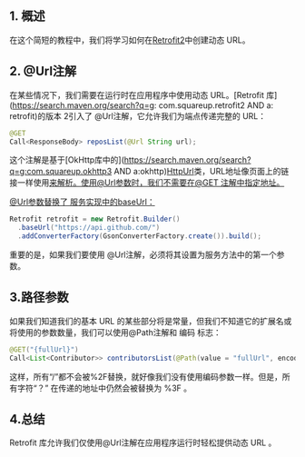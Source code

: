 ## 1. 概述

在这个简短的教程中，我们将学习如何在[Retrofit2](https://www.baeldung.com/retrofit)中创建动态 URL。

## 2. @Url注解

在某些情况下，我们需要在运行时在应用程序中使用动态 URL。[Retrofit 库](https://search.maven.org/search?q=g: com.squareup.retrofit2 AND a: retrofit)的版本 2引入了 @Url注解，它允许我们为端点传递完整的 URL：

```java
@GET
Call<ResponseBody> reposList(@Url String url);
```

这个注解是基于[OkHttp库中的](https://search.maven.org/search?q=g:com.squareup.okhttp3 AND a:okhttp)[HttpUrl](https://square.github.io/okhttp/4.x/okhttp/okhttp3/-http-url/)类，URL地址像页面上的链接一样使用<a href= “” >来解析。使用@Url参数时，我们不需要在@GET 注解中指定地址。

@Url参数替换了 服务实现中的baseUrl：

```java
Retrofit retrofit = new Retrofit.Builder()
  .baseUrl("https://api.github.com/")
  .addConverterFactory(GsonConverterFactory.create()).build();
```

重要的是，如果我们要使用 @Url注解，必须将其设置为服务方法中的第一个参数。

## 3.路径参数

如果我们知道我们的基本 URL 的某些部分将是常量，但我们不知道它的扩展名或将使用的参数数量，我们可以使用@Path注解和 编码 标志：

```java
@GET("{fullUrl}")
Call<List<Contributor>> contributorsList(@Path(value = "fullUrl", encoded = true) String fullUrl);
```

这样，所有“/”都不会被%2F替换，就好像我们没有使用编码参数一样。但是，所有字符“？” 在传递的地址中仍然会被替换为 %3F 。

## 4.总结

Retrofit 库允许我们仅使用@Url注解在应用程序运行时轻松提供动态 URL 。